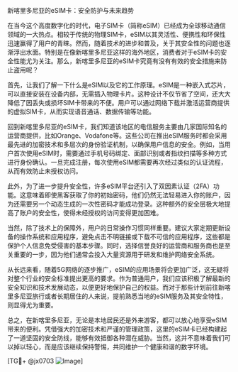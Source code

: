 新喀里多尼亚的eSIM卡：安全防护与未来趋势

在当今这个高度数字化的时代，电子SIM卡（简称eSIM）已经成为全球移动通信领域的一大热点。相较于传统的物理SIM卡，eSIM以其灵活性、便携性和环保性迅速赢得了用户的青睐。然而，随着技术的进步和普及，关于其安全性的问题也逐渐浮出水面。特别是在像新喀里多尼亚这样的海外地区，消费者对于eSIM卡的安全性能尤为关注。那么，新喀里多尼亚的eSIM卡究竟有没有有效的安全措施来防止盗用呢？

首先，让我们了解一下什么是eSIM以及它的工作原理。eSIM是一种嵌入式芯片，可以直接安装在设备内部，无需插入物理卡片。这种设计不仅节省了空间，还大大降低了因丢失或损坏SIM卡带来的不便。用户可以通过网络下载并激活运营商提供的虚拟SIM卡，从而实现语音通话、数据传输等功能。

回到新喀里多尼亚的eSIM卡，我们知道该地区的电信服务主要由几家国际知名的运营商提供，比如Orange、Vodafone等。这些公司在推出eSIM服务时都会采用最先进的加密技术和多层次的身份验证机制，以确保用户信息的安全。例如，当用户首次使用eSIM时，需要通过手机号码绑定、面部识别或者指纹扫描等多种方式进行身份确认。一旦完成注册，每次使用eSIM都需要再次经过类似的认证流程，从而有效防止未授权访问。

此外，为了进一步提升安全性，许多eSIM平台还引入了双因素认证（2FA）功能。这意味着即使黑客获取了你的初始密码，他们仍然无法轻易进入你的账户，因为还需要另一个动态生成的一次性密码才能成功登录。这种额外的安全层极大地提高了账户的安全性，使得未经授权的访问变得更加困难。

当然，除了技术上的保障外，用户的日常操作习惯同样重要。建议大家定期更新设备的操作系统和应用程序，避免点击不明链接或下载不可信的应用程序，这些都是保护个人信息免受侵害的基本步骤。同时，选择信誉良好的运营商和服务商也是至关重要的一步，因为他们通常会投入大量资源用于研发和维护网络安全系统。

从长远来看，随着5G网络的逐步推广，eSIM的应用场景将会更加广泛，这无疑将对整个行业的安全标准提出更高的要求。作为普通用户，我们应该积极了解最新的安全知识和技术发展动态，以便更好地保护自己的权益。而对于那些计划前往新喀里多尼亚旅行或者长期居住的人来说，提前熟悉当地的eSIM服务及其安全特性，则显得尤为重要。

总之，在新喀里多尼亚，无论是本地居民还是外来游客，都可以放心地享受eSIM带来的便利。凭借强大的加密技术和严谨的管理政策，这里的eSIM卡已经构建起了一道坚固的安全防线，能够有效抵御各种潜在威胁。当然，这并不意味着我们可以掉以轻心，而是应该继续保持警惕，共同维护一个健康和谐的数字环境。

[TG💪+ @jx0703 ![Image](https://github.com/user-attachments/assets/dbca1d08-cadb-493c-b0ec-ad6f7a83f270)]